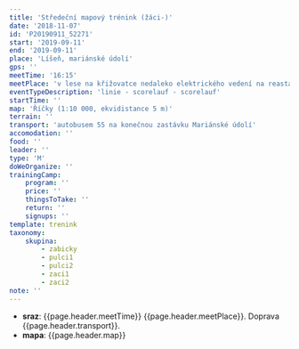 ```yaml
---
title: 'Středeční mapový trénink (žáci-)'
date: '2018-11-07'
id: 'P20190911_52271'
start: '2019-09-11'
end: '2019-09-11'
place: 'Líšeň, mariánské údolí'
gps: ''
meetTime: '16:15'
meetPlace: 'v lese na křižovatce nedaleko elektrického vedení na reastaurací U raka'
eventTypeDescription: 'linie - scorelauf - scorelauf'
startTime: ''
map: 'Říčky (1:10 000, ekvidistance 5 m)'
terrain: ''
transport: 'autobusem 55 na konečnou zastávku Mariánské údolí'
accomodation: ''
food: ''
leader: ''
type: 'M'
doWeOrganize: ''
trainingCamp:
    program: ''
    price: ''
    thingsToTake: ''
    return: ''
    signups: ''
template: trenink
taxonomy:
    skupina:
        - zabicky
        - pulci1
        - pulci2
        - zaci1
        - zaci2
note: ''
---
```

* **sraz**: {{page.header.meetTime}} {{page.header.meetPlace}}. Doprava {{page.header.transport}}.
* **mapa**: {{page.header.map}}

